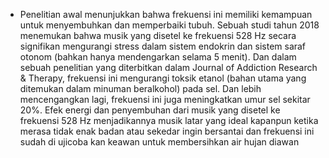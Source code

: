 - Penelitian awal menunjukkan bahwa frekuensi ini memiliki kemampuan untuk menyembuhkan dan memperbaiki tubuh. Sebuah studi tahun 2018 menemukan bahwa musik yang disetel ke frekuensi 528 Hz secara signifikan mengurangi stress dalam sistem endokrin dan sistem saraf otonom (bahkan hanya mendengarkan selama 5 menit). Dan dalam sebuah penelitian yang diterbitkan dalam Journal of Addiction Research & Therapy, frekuensi ini mengurangi toksik etanol (bahan utama yang ditemukan dalam minuman beralkohol) pada sel. Dan lebih mencengangkan lagi, frekuensi ini juga meningkatkan umur sel sekitar 20%. Efek energi dan penyembuhan dari musik yang disetel ke frekuensi 528 Hz menjadikannya musik latar yang ideal kapanpun ketika merasa tidak enak badan atau sekedar ingin bersantai dan frekuensi ini sudah di ujicoba kan keawan untuk membersihkan air hujan diawan
